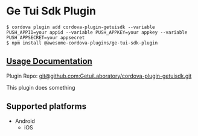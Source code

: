 # Ge Tui Sdk Plugin

```text
$ cordova plugin add cordova-plugin-getuisdk --variable PUSH_APPID=your appid --variable PUSH_APPKEY=your appkey --variable PUSH_APPSECRET=your appsecret
$ npm install @awesome-cordova-plugins/ge-tui-sdk-plugin
```

## [Usage Documentation](https://danielsogl.gitbook.io/awesome-cordova-plugins/plugins/ge-tui-sdk-plugin/)

Plugin Repo: [git@github.com:GetuiLaboratory/cordova-plugin-getuisdk.git](https://github.com/danielsogl/awesome-cordova-plugins/tree/8516b357edaca8fc543713ba99c42cfde0225f86/docs/plugins/ge-tui-sdk-plugin/git@github.com:GetuiLaboratory/cordova-plugin-getuisdk.git)

This plugin does something

## Supported platforms

* Android
  * iOS

